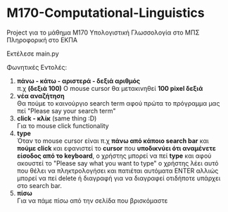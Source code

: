 # M170-Computational-Linguistics
Project για το μάθημα Μ170 Υπολογιστική Γλωσσολογία στο ΜΠΣ Πληροφορική στο ΕΚΠΑ

Εκτέλεσε main.py

Φωνητικές Εντολές:
   1) **πάνω - κάτω - αριστερά - δεξιά αριθμός** <br> π.χ **(δεξιά 100)**
       Ο mouse cursor θα μετακινηθεί **100 pixel δεξιά**
   2) **νέα αναζήτηση** <br>
       Θα πούμε το καινούργιο search term αφού πρώτα το πρόγραμμα μας πεί "Please say your search term"
   3) **click - κλίκ** (same thing :D) <br>
       Για το mouse click functionality
   5) **type** <br>
      Όταν το mouse cursor είναι π.χ **πάνω από κάποιο search bar** και **πούμε click** και εφανιστεί το **cursor**
      που **υποδικνύει ότι αναμένετε είσοδος από το keyboard**, ο χρήστης μπορεί να πεί **type** και αφού ακουστεί το "Please say what you want to type"
      ο χρήστης λέει αυτό που θέλει να πληκτρολογήσει και πατιέται αυτόματα ENTER αλλιώς μπορεί να πεί delete ή διαγραφή για να διαγραφεί 
      οτιδήποτε υπάρχει στο search bar.
   6) **πίσω** <br>
      Για να πάμε πίσω από την σελίδα που βρισκόμαστε
